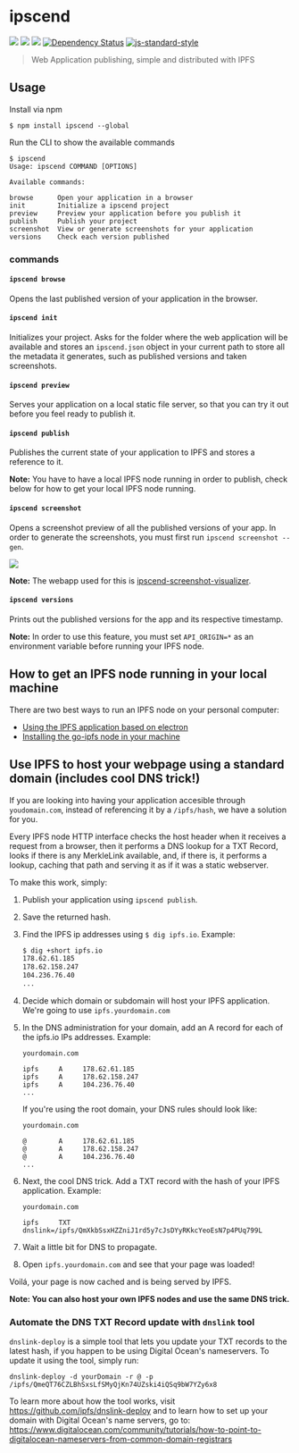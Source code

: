 ipscend
=======

[![](https://img.shields.io/badge/made%20by-Protocol%20Labs-blue.svg?style=flat-square)](http://ipn.io) [![](https://img.shields.io/badge/freenode-%23ipfs-blue.svg?style=flat-square)](http://webchat.freenode.net/?channels=%23ipfs) ![](https://img.shields.io/badge/coverage-%3F-yellow.svg?style=flat-square) [![Dependency Status](https://david-dm.org/diasdavid/ipscend.svg?style=flat-square)](https://david-dm.org/diasdavid/ipscend) [![js-standard-style](https://img.shields.io/badge/code%20style-standard-brightgreen.svg?style=flat-square)](https://github.com/feross/standard)

> Web Application publishing, simple and distributed with IPFS 

## Usage

Install via npm

```
$ npm install ipscend --global
```

Run the CLI to show the available commands

```
$ ipscend
Usage: ipscend COMMAND [OPTIONS]

Available commands:

browse      Open your application in a browser
init        Initialize a ipscend project
preview     Preview your application before you publish it
publish     Publish your project
screenshot  View or generate screenshots for your application
versions    Check each version published
```

### commands

#### `ipscend browse`

Opens the last published version of your application in the browser.

#### `ipscend init`

Initializes your project. Asks for the folder where the web application will be available and stores an `ipscend.json` object in your current path to store all the metadata it generates, such as published versions and taken screenshots.

#### `ipscend preview`

Serves your application on a local static file server, so that you can try it out before you feel ready to publish it.

#### `ipscend publish`

Publishes the current state of your application to IPFS and stores a reference to it.

**Note:** You have to have a local IPFS node running in order to publish, check below for how to get your local IPFS node running.

#### `ipscend screenshot`

Opens a screenshot preview of all the published versions of your app. In order to generate the screenshots, you must first run `ipscend screenshot --gen`.

![](http://zippy.gfycat.com/TameDampKob.gif)

**Note:** The webapp used for this is [ipscend-screenshot-visualizer](https://github.com/diasdavid/ipscend-screenshot-visualizer).

#### `ipscend versions`

Prints out the published versions for the app and its respective timestamp.

**Note:** In order to use this feature, you must set `API_ORIGIN=*` as an environment variable before running your IPFS node.

## How to get an IPFS node running in your local machine

There are two best ways to run an IPFS node on your personal computer:

- [Using the IPFS application based on electron](https://github.com/ipfs/electron-app)
- [Installing the go-ipfs node in your machine](http://ipfs.io/docs/install)

## Use IPFS to host your webpage using a standard domain (includes cool DNS trick!)

If you are looking into having your application accesible through `youdomain.com`, instead of referencing it by a `/ipfs/hash`, we have a solution for you.

Every IPFS node HTTP interface checks the host header when it receives a request from a browser, then it performs a DNS lookup for a TXT Record, looks if there is any MerkleLink available, and, if there is, it performs a lookup, caching that path and serving it as if it was a static webserver.

To make this work, simply:

1. Publish your application using `ipscend publish`.
2. Save the returned hash.
3. Find the IPFS ip addresses using `$ dig ipfs.io`. Example: 
	
	```sh
	$ dig +short ipfs.io
	178.62.61.185
	178.62.158.247
	104.236.76.40
	...
	```
4. Decide which domain or subdomain will host your IPFS application. We're going to use `ipfs.yourdomain.com`
5. In the DNS administration for your domain, add an A record for each of the ipfs.io IPs addresses. Example:
	```
	yourdomain.com

	ipfs     A     178.62.61.185
	ipfs     A     178.62.158.247
	ipfs     A     104.236.76.40
	...
	```
	If you're using the root domain, your DNS rules should look like:
	```
	yourdomain.com

	@        A     178.62.61.185
	@        A     178.62.158.247
	@        A     104.236.76.40
	...
	```
6. Next, the cool DNS trick. Add a TXT record with the hash of your IPFS application.
	Example:
	```
	yourdomain.com

	ipfs     TXT     dnslink=/ipfs/QmXkbSsxHZZniJ1rd5y7cJsDYyRKkcYeoEsN7p4PUq799L
	```
7. Wait a little bit for DNS to propagate.
8. Open `ipfs.yourdomain.com` and see that your page was loaded!

Voilá, your page is now cached and is being served by IPFS.

**Note: You can also host your own IPFS nodes and use the same DNS trick.**

### Automate the DNS TXT Record update with `dnslink` tool

`dnslink-deploy` is a simple tool that lets you update your TXT records to the latest hash, if you happen to be using Digital Ocean's nameservers. To update it using the tool, simply run:

```
dnslink-deploy -d yourDomain -r @ -p /ipfs/QmeQT76CZLBhSxsLfSMyQjKn74UZski4iQSq9bW7YZy6x8
```

To learn more about how the tool works, visit https://github.com/ipfs/dnslink-deploy and to learn how to set up your domain with Digital Ocean's name servers, go to: https://www.digitalocean.com/community/tutorials/how-to-point-to-digitalocean-nameservers-from-common-domain-registrars
